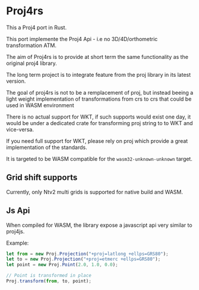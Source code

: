 # Proj4rs

This a Proj4 port in Rust. 

This port implemente the Proj4 Api - i.e no 3D/4D/orthometric transformation ATM.

The aim of Proj4rs is to provide at short term the same functionality as the original
proj4 library.

The long term project is to integrate feature from the proj library in its latest
version.

The goal of proj4rs is not to be a remplacement of proj, but instead beeing a light
weight implementation of transformations from crs to crs that could be used
in WASM environment

There is no actual support for WKT, if such supports would exist one day, it would be under
a dedicated crate for transforming proj string to to WKT and vice-versa.

If you need full support for WKT, please rely on proj which provide
a great implementation of the standards.

It is targeted to be WASM compatible for the `wasm32-unknown-unknown` target.

## Grid shift supports 

Currently, only Ntv2 multi grids is supported for native build and WASM.

## Js Api

When compiled for WASM, the library expose a javascript api very similar to proj4js.

Example:

```javascript
let from = new Proj.Projection("+proj=latlong +ellps=GRS80");
let to = new Proj.Projection("+proj=etmerc +ellps=GRS80");
let point = new Proj.Point(2.0, 1.0, 0.0);

// Point is transformed in place
Proj.transform(from, to, point);
```


